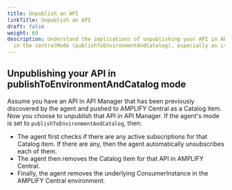 ```yaml
---
title: Unpublish an API
linkTitle: Unpublish an API
draft: false
weight: 60
description: Understand the implications of unpublishing your API in API Manager
  in the centralMode (publishToEnvironmentAndCatalog), especially as it relates to subscriptions.
---
```


## Unpublishing your API in publishToEnvironmentAndCatalog mode

Assume you have an API in API Manager that has been previously discovered by the agent and pushed to AMPLIFY Central as a Catalog item. Now you choose to unpublish that API in API Manager. If the agent's mode is set to `publishToEnvironmentAndCatalog`, then:

* The agent first checks if there are any active subscriptions for that Catalog item. If there are any, then the agent automatically unsubscribes each of them.
* The agent then removes the Catalog item for that API in AMPLIFY Central.
* Finally, the agent removes the underlying ConsumerInstance in the AMPLIFY Central environment.
